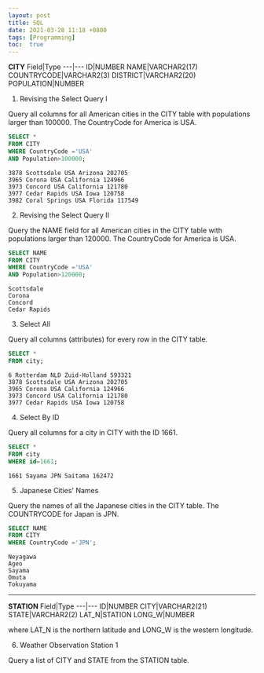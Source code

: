 ```yaml
---
layout: post
title: SQL
date: 2021-03-28 11:18 +0800
tags: [Programming]
toc:  true
---
```


<!-- Global site tag (gtag.js) - Google Analytics -->
  <script async src="https://www.googletagmanager.com/gtag/js?id=G-TG0XJZG53F"></script>
  <script>
    window.dataLayer = window.dataLayer || [];
    function gtag(){dataLayer.push(arguments);}
    gtag('js', new Date());

    gtag('config', 'G-TG0XJZG53F');
  </script>

  <style TYPE="text/css">code.has-jax {font: inherit; font-size: 100%; background: inherit; border: inherit;}</style><script type="text/x-mathjax-config">
  MathJax.Hub.Config({
      tex2jax: {
          inlineMath: [['$','$'], ['\\(','\\)']],
          displayMath: [ ['$$','$$'], ["\\[","\\]"] ],
          skipTags: ['script', 'noscript', 'style', 'textarea', 'pre'] // removed 'code' entry
      }});
  MathJax.Hub.Queue(function() {
      var all = MathJax.Hub.getAllJax(), i;
      for(i = 0; i < all.length; i += 1) {
          all[i].SourceElement().parentNode.className += ' has-jax';
      }});
  </script><script type="text/javascript" src="https://cdnjs.cloudflare.com/ajax/libs/mathjax/2.7.4/MathJax.js?config=TeX-AMS_HTML-full"></script>  


**CITY**
Field|Type
---|---
ID|NUMBER
NAME|VARCHAR2(17)
COUNTRYCODE|VARCHAR2(3)
DISTRICT|VARCHAR2(20)
POPULATION|NUMBER


1. Revising the Select Query I

Query all columns for all American cities in the CITY table with populations larger than 100000. The CountryCode for America is USA.

```SQL
SELECT *
FROM CITY
WHERE CountryCode ='USA'
AND Population>100000;
```
```
3878 Scottsdale USA Arizona 202705
3965 Corona USA California 124966
3973 Concord USA California 121780
3977 Cedar Rapids USA Iowa 120758
3982 Coral Springs USA Florida 117549
```

2. Revising the Select Query II

Query the NAME field for all American cities in the CITY table with populations larger than 120000. The CountryCode for America is USA.

```SQL
SELECT NAME
FROM CITY
WHERE CountryCode ='USA'
AND Population>120000;
```
```
Scottsdale
Corona
Concord
Cedar Rapids
```

3. Select All

Query all columns (attributes) for every row in the CITY table.

```SQL
SELECT *
FROM city;
```
```
6 Rotterdam NLD Zuid-Holland 593321
3878 Scottsdale USA Arizona 202705
3965 Corona USA California 124966
3973 Concord USA California 121780
3977 Cedar Rapids USA Iowa 120758
```

4. Select By ID

Query all columns for a city in CITY with the ID 1661.


```SQL
SELECT *
FROM city
WHERE id=1661;
```
```
1661 Sayama JPN Saitama 162472
```

5. Japanese Cities' Names

Query the names of all the Japanese cities in the CITY table. The COUNTRYCODE for Japan is JPN.

```SQL
SELECT NAME
FROM CITY
WHERE CountryCode ='JPN';
```
```
Neyagawa
Ageo
Sayama
Omuta
Tokuyama
```

------------------------------------------

**STATION**
Field|Type
---|---
ID|NUMBER
CITY|VARCHAR2(21)
STATE|VARCHAR2(2)
LAT_N|STATION
LONG_W|NUMBER

where LAT_N is the northern latitude and LONG_W is the western longitude.

6. Weather Observation Station 1

Query a list of CITY and STATE from the STATION table.

```SQL

```
```

```





```SQL

```
```

```





```SQL

```
```

```




```SQL

```
```

```





```SQL

```
```

```





```SQL

```
```

```





```SQL

```
```

```



```SQL

```
```

```





```SQL

```
```

```





```SQL

```
```

```





```SQL

```
```

```



```SQL

```
```

```





```SQL

```
```

```





```SQL

```
```

```





```SQL

```
```

```



```SQL

```
```

```





```SQL

```
```

```





```SQL

```
```

```





```SQL

```
```

```



```SQL

```
```

```





```SQL

```
```

```





```SQL

```
```

```





```SQL

```
```

```



```SQL

```
```

```





```SQL

```
```

```





```SQL

```
```

```





```SQL

```
```

```
